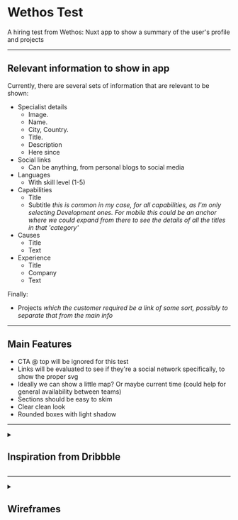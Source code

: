 # Wethos Test
A hiring test from Wethos: Nuxt app to show a summary of the user's profile and projects

---

## Relevant information to show in app

Currently, there are several sets of information that are relevant to be shown:
- Specialist details
   - Image.
   - Name.
   - City, Country.
   - Title.
   - Description
   - Here since 
- Social links
   - Can be anything, from personal blogs to social media
- Languages
   - With skill level (1-5)
- Capabilities
   - Title
   - Subtitle *this is common in my case, for all capabilities, as I'm only selecting Development ones. For mobile this could be an anchor where we could expand from there to see the details of all the titles in that 'category'*
- Causes
   - Title
   - Text
- Experience
   - Title
   - Company
   - Text

Finally:
- Projects *which the customer required be a link of some sort, possibly to separate that from the main info*

---

## Main Features

- CTA @ top will be ignored for this test
- Links will be evaluated to see if they're a social network specifically, to show the proper svg
- Ideally we can show a little map? Or maybe current time (could help for general availability between teams)
- Sections should be easy to skim
- Clear clean look
- Rounded boxes with light shadow

---

<details>
<summary>

## Inspiration from Dribbble
</summary>

![Screenshot from Dribble](./images/Dribble1.jpg)
![Screenshot from Dribble](./images/Dribble2.jpg)
![Screenshot from Dribble](./images/Dribble3.jpg)
![Screenshot from Dribble](./images/Dribble4.jpg)
![Screenshot from Dribble](./images/Dribble5.jpg)
</details>

---

<details>
<summary>

## Wireframes
</summary>

![iPad Screenshot](./images/Wireframe1.png)
</details>